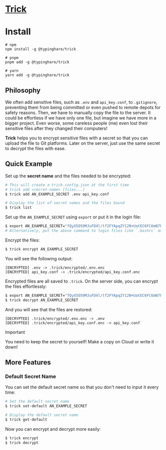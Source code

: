 # [Trick](https://github.com/typinghare/trick)

# Install

```shell
# npm
npm install -g @typinghare/trick

# pnpm
pnpm add -g @typinghare/trick

# yarn
yarn add -g @typinghare/trick
```

## Philosophy

We often add sensitive files, such as `.env` and `api_key.conf`, to `.gitignore`, preventing them from being committed or even pushed to remote depots for safety reasons. Then, we have to manually copy the file to the server. It could be effortless if we have only one file, but imagine we have more in a bigger project. Even worse, some careless people (me) even lost their sensitive files after they changed their computers!

**Trick** helps you to encrypt sensitive files with a secret so that you can upload the file to Git platforms. Later on the server, just use the same secret to decrypt the files with ease.

## Quick Example

Set up the **secret name** and the files needed to be encrypted:

```bash
# This will create a trick.config.json at the first time
# trick add <secret-name> [files...]
$ trick add AN_EXAMPLE_SECRET .env api_key.conf

# Display the list of secret names and the files bound
$ trick list
```

Set up the `AN_EXAMPLE_SECRET` using `export` or put it in the login file:

```bash
$ export AN_EXAMPLE_SECRET="fQyX5O59MJuFD4l/tf2FYApqZY12N+UatEC6FC6mN7k="
# Alternatively, put the above command to login files like `.bashrc` and `.zshrc`
```

Encrypt the files:

```bash
$ trick encrypt AN_EXAMPLE_SECRET
```

You will see the following output:

```text
[ENCRYPTED] .env -> .trick/encrypted/.env.enc
[ENCRYPTED] api_key.conf -> .trick/encrypted/api_key.conf.enc
```

Encrypted files are all saved to `.trick`. On the server side, you can encrypt the files effortlessly:

```bash
$ export AN_EXAMPLE_SECRET="fQyX5O59MJuFD4l/tf2FYApqZY12N+UatEC6FC6mN7k="
$ trick decrypt AN_EXAMPLE_SECRET
```

And you will see that the files are restored:

```text
[DECRYPTED] .trick/encrypted/.env.enc -> .env
[DECRYPTED] .trick/encrypted/api_key.conf.enc -> api_key.conf
```

> [!IMPORTANT]
>
> You need to keep the secret to yourself! Make a copy on Cloud or write it down!

## More Features

### Default Secret Name

You can set the default secret name so that you don't need to input it every time:

```bash
# Set the default secret name
$ trick set-default AN_EXAMPLE_SECRET

# Display the default secret name
$ trick get-default
```

Now you can encrypt and decrypt more easily:

```bash
$ trick encrypt
$ trick decrypt
```

